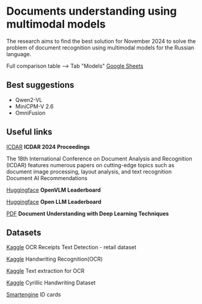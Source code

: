 # Documents understanding using multimodal models

The research aims to find the best solution for November 2024 to solve the problem of document recognition using multimodal models for the Russian language.

Full comparison table --> Tab "Models" [Google Sheets](https://docs.google.com/spreadsheets/d/1ryVg6V3-eTU3TLQCCPlnZD1--AwIBylylW6CvCPLX3I/edit?usp=sharing)


## Best suggestions
- Qwen2-VL
- MiniCPM-V 2.6
- OmniFusion


## Useful links
[ICDAR](https://icdar2024.net/procceedings/) **ICDAR 2024 Proceedings**

The 18th International Conference on Document Analysis and Recognition (ICDAR) features numerous papers on cutting-edge topics such as document image processing, layout analysis, and text recognition
Document AI Recommendations

[Huggingface](https://huggingface.co/spaces/opencompass/open_vlm_leaderboard) **OpenVLM Leaderboard**

[Huggingface](https://huggingface.co/spaces/open-llm-leaderboard/open_llm_leaderboard) **Open LLM Leaderboard**

[PDF](https://theses.hal.science/tel-04626992/file/140733_NGUYEN_2024_archivage.pdf) **Document Understanding with Deep Learning Techniques**



## Datasets

[Kaggle](https://www.kaggle.com/datasets/trainingdatapro/ocr-receipts-text-detection) OCR Receipts Text Detection - retail dataset

[Kaggle](https://www.kaggle.com/datasets/ssarkar445/handwriting-recognitionocr/data) Handwriting Recognition(OCR)

[Kaggle](https://www.kaggle.com/datasets/manishthem/text-extraction-for-ocr/data) Text extraction for OCR

[Kaggle](https://www.kaggle.com/datasets/constantinwerner/cyrillic-handwriting-dataset) Cyrillic Handwriting Dataset

[Smartengine](https://smartengines.ru/science/dataset/) ID cards










